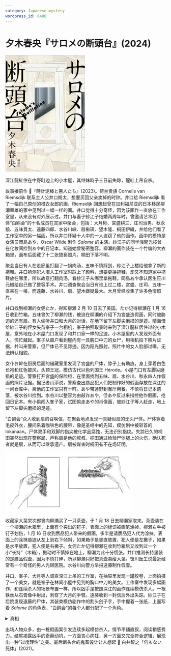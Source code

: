 ```yaml
---
category: Japanese mystery
wordpress_id: 6480
---
```


# 夕木春央『サロメの断頭台』(2024)

<img src=images/2024_cover.jpg width=250/>

深江龍紅住在中野町边上的小木屋，其继妹時子三日前失踪，龍紅上吊自杀。

故事接前作 📖『時計泥棒と悪人たち』(2023)。荷兰贵族 Cornelis van Riemsdijk 联系主人公井口朔太，想要买回父亲卖掉的时钟。井口给 Riemsdijk 看了一幅自己原创的橙衣女郎的画，Riemsdijk 回想起曾在加利福尼亚的日本移民柳瀬章雄的家中见到过一幅一样的画。井口觉得十分奇怪，因为该画作一直放在工作室里，从来没有对外展示过。井口与妻子紗江子结婚两周年时，曾邀请艺术团体“白鸥会”的十名成员在其家中聚会，包括：大月彬、宮盛耕三、庄司治男、秋永驍、五味貫太、遠藤四郎、水谷川峡、扇楸瑛、望木隆、桐田伊織，并给他们看了工作室中的另一幅画，所以井口怀疑十人中的一人盗窃了他的画作。画中的模特是女演员岡島あや，Oscar Wilde 剧作 <i>Salome</i> 的主演。紗江子的同学浅間光枝曾在化妆间捡到あや的日记本，知道她曾秘密整容。柳瀬的画作装在一个竹编的大衣箱里，画布后面藏了十二张猥亵照片。桐田下落不明。

聚会当日有人在走廊里打翻了一锅肉汤，五味不慎踩到，紗江子上楼给他拿了新的拖鞋。井口猜测犯人潜入工作室时踩上了颜料，想要更换拖鞋，却又不知道家中拖鞋放在哪里，所以故意打翻肉汤，看紗江子从哪里拿拖鞋。岡島あや承认医生笹川元樹给自己做了整容手术。井口调查聚会当日有谁上过二楼，宮盛、庄司、五味一直呆在一楼，而遠藤、水谷川、扇、望木嫌疑最大。大月曾经收集了许多色情照片。

井口找到柳瀬的女佣たか，得知柳瀬 2 月 10 日去了美国。たか记得柳瀬在 1 月 16 日收到竹箱。五味曾欠了柳瀬的钱，被迫在柳瀬的介绍下为宮盛造假画，同时被胁迫的还有扇。有人偷听井口和大月的对话，在地下留下左脚尖磨损的足迹。晴海借给紗江子的侄女矢苗峯子一台相机，峯子拍照取景时来到了深江龍紅居住过的小木屋，意外地在小木屋门口发现了和井口家一样的足迹。小木屋里的人发现外面有人，慌忙藏起。峯子从窗户看到屋内有一具胸口中刀的女尸，用相机拍下照片证据，并叫来警察，但尸体已不见踪迹。因为阳光照射，照片中的女人脸部过曝，无法辨认相貌。

女仆お幹在厨房后面的储藏室里发现了宮盛的尸体，脖子上有勒痕，身上穿着白色长袍和红色披风，头顶王冠，模仿古代以色列国王 Hérode。小屋门口有左脚尖磨损的足迹。警察打开宮盛的保险柜，在里面找到五味、扇、水谷川、秋永四人作假画的照片证据。据记者山添说，警察查出赝品犯人们把制作好的假画存放在深江的一间仓库中，离他的工作室只有十町。あや带蓮野到餐厅用餐，不慎将日记本遗落，被水谷川捡到。水谷川以整容为由敲诈あや，但あや反过来指控他作假画，抢回日记本。有小偷闯入峯子家，试图偷走あや的肖像画，被紗江子等人赶走，地上留下左脚尖磨损的足迹。

“白鸥会”众人收到扇的召唤信，在聚会地点发现一具疑似扇的无头尸体。尸体穿着毛皮外衣，腰间系着咖啡色的腰带，像是圣经中的先知，模仿剧中被斩首的 Iokanaan。尸体双手和双脚的指尖被化学品腐蚀，无法识别指纹。失踪已久的桐田突然出现在警察局，声称扇是他的叔叔。桐田通过检验尸体腿上的火伤，确认死者就是扇，从而可以继承遗产。扇被谋害时桐田有不在场证明。

<img src=images/2024_hand.jpg width=400/>

收藏家大葉栄次郎曾向柳瀬买了一只茶壶，于 1 月 18 日去柳瀬家取来。茶壶装在一个柳瀬的木箱里，上面有个突出的钉子，表面上的标识被画笔涂掉。柳瀬右手被钉子划伤，1 月 16 日收到赝品犯人带来的假画，多半是请赝品犯人代为涂抹。表面上的涂抹痕迹从左上到右下倾斜，如果箱子是竖直放置，犯人便是左撇子，如果是水平放置，犯人便是右撇子。女佣たか记得柳瀬在收到竹箱后又收到过一个小“长持”（木箱），搬动时不慎掉在地上，柳瀬为此十分慌张。井口推测长持里装的是赝品假壶，因为不慎打碎，所以柳瀬只好把真壶卖给大葉。笹川医生说最近经常有一个奇怪的男人光顾医院。水谷川向警方举报遠藤制作假壶。

井口、峯子、大月等人调查深江上吊的工作室，在抽屉里发现一罐胶卷，上面拍摄了一个美女，就是峯子在林间小屋中见到的胸口中刀的美女。工作室中发现多幅画作，和连续杀人的场景布置一样，所以凶手是按照深江的画作连续模仿杀人。一根铁丝从石膏像中射出，刺穿了大月的手臂。遠藤收到一封信后外出失踪。紗江子在后院发现遠藤的尸体，其装束模仿剧作中的割头刽子手，手中握着一张纸，上面写着 <i>Salome</i> 的角色表，“白鸥会”的每个人都分配了一个角色。

<details><summary>真相</summary>
時子容貌绝美，被“白鸥会”多人拉到小屋轮奸，并拍下猥亵照片。時子为了消除悲惨记忆，找到笹川整容，变成岡島あや。深江龍紅以時子为素材创造了许多作品，包括 <i>Salome</i> 系列作。時子喜欢穿橙色衣服，井口以岡島あや为模特画了橙衣女郎的画，犯人以为画中模特是時子，为了寻找時子的下落，偷偷潜入工作室拍照，并复制了一幅假画，顺便把猥亵照片藏在画布后面。笹川为了调查美国那边的照片是不是時子，用蜡像做了時子中刀身亡的场景，交给对方比对，胸口刺刀是为了引起对方重视，正好这一幕被峯子从窗外拍下。轮奸犯觉得把画作和猥亵照片留在身边太危险，于是交给柳瀬保管。犯人显然不知道柳瀬认识深江（柳瀬使用了深江的仓库存放假画），所以轮奸犯人不是赝品犯人。若能确认赝品犯人的身份，通过排除法就可以确认轮奸犯人的身份。笹川出于此目的杀死了宮盛，<b>通过杀人来找到犯人！</b>

闯入井口家偷画的小偷是笹川，目的是为了误导井口认为犯人是赝品犯人。笹川杀死扇，并切下他的头，是为了把失踪的桐田叫回东京。<b>无头尸不是用来隐藏身份，而是用来确认身份！</b>笹川得以顺利地集齐了四名嫌疑人庄司、桐田、遠藤、望木。

1 月 13 日，柳瀬收到撞着茶壶的木箱，被底部的钉子划伤右手。1 月 16 日，柳瀬收到装着假茶壶的长持，不慎掉在地上打破。当晚赝品犯人前来交画，柳瀬请他涂掉木箱上的标识，为了不划伤地板，涂抹时木箱放在遠藤的长持上面，所以在长持上必定留下钉子的痕迹，由此可推断木箱是竖放还是横放，进一步可推出赝品犯人是左撇子还是右撇子。笹川为了拿到遠藤的长持将其杀害，并从钉子痕迹推出赝品犯人是右撇子，所以左撇子桐田不是赝品犯人，还剩下庄司、望木二人不能确定。

笹川将尸体布置成深江 <i>Salome</i> 系列作的样式，是为了引诱犯人回到深江的工作室。笹川事先在里面布置了机关，通过观察谁被刺伤便可查出犯人。大月被刺伤手臂，但他不是犯人。笹川在遠藤手中的角色表中写下嫌疑犯的名字，吸引他们来到小屋，三名轮奸犯望木、水谷川、桐田果然中计现身。笹川把三人剥光衣服，双手双脚反绑在背后，尿道和肛门分别插入红色和白色的玫瑰花，重现他们对時子的暴行。笹川把三人放到三个断头台上，让望木咬住水谷川的绳子，水谷川咬住桐田的绳子，桐田咬住望木的绳子，如果有人坚持不住，断头台就会掉落将三人断头。结尾三人均被断头。
</details>

出场人物众多，由一桩假画案引发连续多起模仿杀人，情节平铺直叙，阅读稍感费力。结尾揭露凶手的奇葩动机，一方面丧心病狂，另一方面又完全符合逻辑，展现出一种“过度理性”之美。最后断头台的鬼畜设计让人想起 📖 白井智之「何もない死体」(2021)。